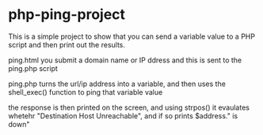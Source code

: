 # php-ping-project

This is a simple project to show that you can send a variable value to a PHP script and then print out the results.

ping.html
you submit a domain name or IP ddress and this is sent to the ping.php script

ping.php
turns the url/ip address into a variable, and then uses the shell_exec() function to ping that variable value

the response is then printed on the screen, and using strpos() it evaulates whetehr "Destination Host Unreachable", and if so prints $address." is down"
